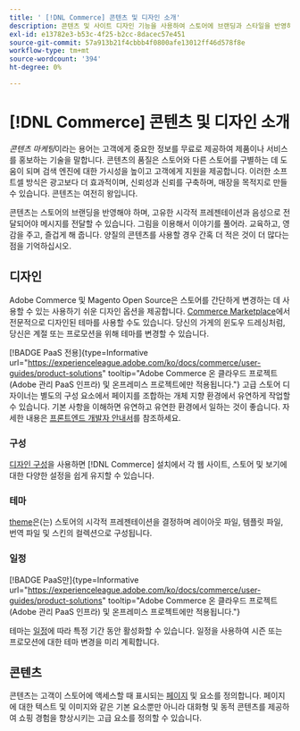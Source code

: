 ```yaml
---
title: ' [!DNL Commerce] 콘텐츠 및 디자인 소개'
description: 콘텐츠 및 사이트 디자인 기능을 사용하여 스토어에 브랜딩과 스타일을 반영하는 방법에 대해 알아봅니다.
exl-id: e13782e3-b53c-4f25-b2cc-8dacec57e451
source-git-commit: 57a913b21f4cbbb4f0800afe13012ff46d578f8e
workflow-type: tm+mt
source-wordcount: '394'
ht-degree: 0%

---
```


# [!DNL Commerce] 콘텐츠 및 디자인 소개

_콘텐츠 마케팅_&#x200B;이라는 용어는 고객에게 중요한 정보를 무료로 제공하여 제품이나 서비스를 홍보하는 기술을 말합니다. 콘텐츠의 품질은 스토어와 다른 스토어를 구별하는 데 도움이 되며 검색 엔진에 대한 가시성을 높이고 고객에게 지원을 제공합니다. 이러한 소프트셀 방식은 광고보다 더 효과적이며, 신뢰성과 신뢰를 구축하며, 매장을 목적지로 만들 수 있습니다. 콘텐츠는 여전히 왕입니다.

콘텐츠는 스토어의 브랜딩을 반영해야 하며, 고유한 시각적 프레젠테이션과 음성으로 전달되어야 메시지를 전달할 수 있습니다. 그림을 이용해서 이야기를 풀어라. 교육하고, 영감을 주고, 즐겁게 해 줍니다. 양질의 콘텐츠를 사용할 경우 간혹 더 적은 것이 더 많다는 점을 기억하십시오.

## 디자인

Adobe Commerce 및 Magento Open Source은 스토어를 간단하게 변경하는 데 사용할 수 있는 사용하기 쉬운 디자인 옵션을 제공합니다. [Commerce Marketplace](../getting-started/commerce-marketplace.md)에서 전문적으로 디자인된 테마를 사용할 수도 있습니다. 당신의 가게의 윈도우 드레싱처럼, 당신은 계절 또는 프로모션을 위해 테마를 변경할 수 있습니다.

[!BADGE PaaS 전용]{type=Informative url="https://experienceleague.adobe.com/ko/docs/commerce/user-guides/product-solutions" tooltip="Adobe Commerce 온 클라우드 프로젝트(Adobe 관리 PaaS 인프라) 및 온프레미스 프로젝트에만 적용됩니다."} 고급 스토어 디자이너는 별도의 구성 요소에서 페이지를 조합하는 개체 지향 환경에서 유연하게 작업할 수 있습니다. 기본 사항을 이해하면 유연하고 유연한 환경에서 일하는 것이 좋습니다. 자세한 내용은 [프론트엔드 개발자 안내서][1]를 참조하세요.

### 구성

[디자인 구성](configuration.md)을 사용하면 [!DNL Commerce] 설치에서 각 웹 사이트, 스토어 및 보기에 대한 다양한 설정을 쉽게 유지할 수 있습니다.

### 테마

[theme](themes.md)은(는) 스토어의 시각적 프레젠테이션을 결정하며 레이아웃 파일, 템플릿 파일, 번역 파일 및 스킨의 컬렉션으로 구성됩니다.

### 일정

[!BADGE PaaS만]{type=Informative url="https://experienceleague.adobe.com/ko/docs/commerce/user-guides/product-solutions" tooltip="Adobe Commerce 온 클라우드 프로젝트(Adobe 관리 PaaS 인프라) 및 온프레미스 프로젝트에만 적용됩니다."}

테마는 [일정](schedule.md)에 따라 특정 기간 동안 활성화할 수 있습니다. 일정을 사용하여 시즌 또는 프로모션에 대한 테마 변경을 미리 계획합니다.

## 콘텐츠

콘텐츠는 고객이 스토어에 액세스할 때 표시되는 [페이지](pages.md) 및 요소를 정의합니다. 페이지에 대한 텍스트 및 이미지와 같은 기본 요소뿐만 아니라 대화형 및 동적 콘텐츠를 제공하여 쇼핑 경험을 향상시키는 고급 요소를 정의할 수 있습니다.

[1]: https://developer.adobe.com/commerce/frontend-core/guide/
